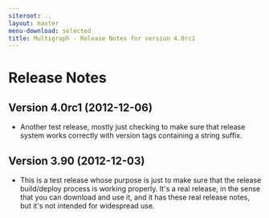 ```yaml
---
siteroot: ..
layout: master
menu-download: selected
title: Multigraph - Release Notes for version 4.0rc1
---
```

Release Notes
=============

Version 4.0rc1 (2012-12-06)
---------------------------

* Another test release, mostly just checking to make sure that release system
  works correctly with version tags containing a string suffix.

Version 3.90 (2012-12-03)
-------------------------

* This is a test release whose purpose is just to make sure that the release
  build/deploy process is working properly.  It's a real release, in the sense
  that you can download and use it, and it has these real release notes, but
  it's not intended for widespread use.
